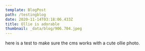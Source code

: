 ```yaml
---
template: BlogPost
path: /testingblog
date: 2020-11-14T03:18:06.433Z
title: Ollie is adorable
thumbnail: _data/blog/906.704.jpeg
---
```

here is a test to make sure the cms works with a cute ollie photo.